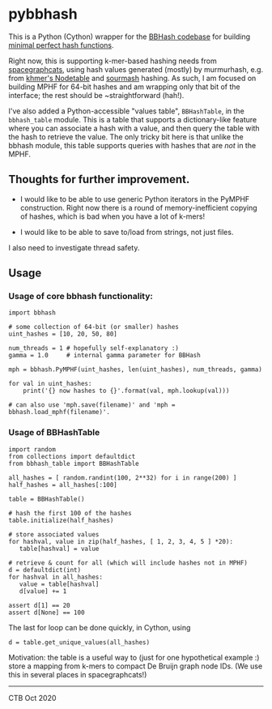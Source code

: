 # pybbhash

This is a Python (Cython) wrapper for the
[BBHash codebase](https://github.com/rizkg/BBHash) for building
[minimal perfect hash functions](https://en.wikipedia.org/wiki/Perfect_hash_function#Minimal_perfect_hash_function).

Right now, this is supporting k-mer-based hashing needs from
[spacegraphcats](https://github.com/spacegraphcats/spacegraphcats),
using hash values generated (mostly) by murmurhash, e.g. from
[khmer's Nodetable](https://github.com/dib-lab/khmer/) and
[sourmash](https://github.com/dib-lab/sourmash/) hashing.  As such, I
am focused on building MPHF for 64-bit hashes and am wrapping only
that bit of the interface; the rest should be ~straightforward (hah!).

I've also added a Python-accessible "values table", `BBHashTable`, in
the `bbhash_table` module. This is a table that supports a dictionary-like
feature where you can associate a hash with a value, and then query the
table with the hash to retrieve the value. The only tricky bit here is
that unlike the bbhash module, this table supports queries with hashes
that are *not* in the MPHF.

## Thoughts for further improvement.

* I would like to be able to use generic Python iterators in the PyMPHF
  construction. Right now there is a round of memory-inefficient copying of
  hashes, which is bad when you have a lot of k-mers!
  
* I would like to be able to save to/load from strings, not just files.

I also need to investigate thread safety.

## Usage

### Usage of core bbhash functionality:

```
import bbhash

# some collection of 64-bit (or smaller) hashes
uint_hashes = [10, 20, 50, 80]

num_threads = 1 # hopefully self-explanatory :)
gamma = 1.0     # internal gamma parameter for BBHash

mph = bbhash.PyMPHF(uint_hashes, len(uint_hashes), num_threads, gamma)

for val in uint_hashes:
    print('{} now hashes to {}'.format(val, mph.lookup(val)))

# can also use 'mph.save(filename)' and 'mph = bbhash.load_mphf(filename)'.
```

### Usage of BBHashTable

```
import random
from collections import defaultdict
from bbhash_table import BBHashTable

all_hashes = [ random.randint(100, 2**32) for i in range(200) ]
half_hashes = all_hashes[:100]

table = BBHashTable()

# hash the first 100 of the hashes
table.initialize(half_hashes)

# store associated values
for hashval, value in zip(half_hashes, [ 1, 2, 3, 4, 5 ] *20):
   table[hashval] = value
   
# retrieve & count for all (which will include hashes not in MPHF)
d = defaultdict(int)
for hashval in all_hashes:
   value = table[hashval]
   d[value] += 1

assert d[1] == 20
assert d[None] == 100
```

The last for loop can be done quickly, in Cython, using

```
d = table.get_unique_values(all_hashes)
```

Motivation: the table is a useful way to (just for one hypothetical
example :) store a mapping from k-mers to compact De Bruijn graph node
IDs.  (We use this in several places in spacegraphcats!)

----

CTB Oct 2020
